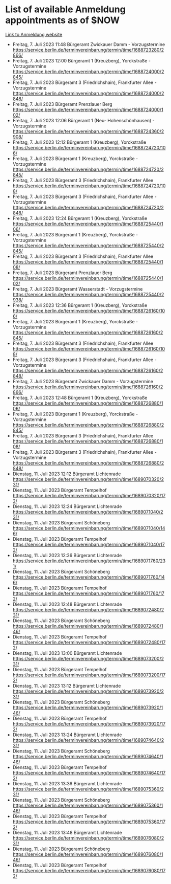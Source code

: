 # List of available Anmeldung appointments as of $NOW
[Link to Anmeldung website](https://service.berlin.de/terminvereinbarung/termin/tag.php?termin=1&anliegen[]=120686&dienstleisterlist=122210,122217,327316,122219,327312,122227,327314,122231,327346,122243,327348,122254,122252,329742,122260,329745,122262,329748,122271,327278,122273,327274,122277,327276,330436,122280,327294,122282,327290,122284,327292,122291,327270,122285,327266,122286,327264,122296,327268,150230,329760,122297,327286,122294,327284,122312,329763,122314,329775,122304,327330,122311,327334,122309,327332,317869,122281,327352,122279,329772,122283,122276,327324,122274,327326,122267,329766,122246,327318,122251,327320,122257,327322,122208,327298,122226,327300&herkunft=http%3A%2F%2Fservice.berlin.de%2Fdienstleistung%2F120686%2F)
- Freitag, 7. Juli 2023 11:48 Bürgeramt Zwickauer Damm - Vorzugstermine https://service.berlin.de/terminvereinbarung/termin/time/1688723280/2866/
- Freitag, 7. Juli 2023 12:00 Bürgeramt 1 (Kreuzberg), Yorckstraße - Vorzugstermine https://service.berlin.de/terminvereinbarung/termin/time/1688724000/2845/
- Freitag, 7. Juli 2023  Bürgeramt 3 (Friedrichshain), Frankfurter Allee - Vorzugstermine https://service.berlin.de/terminvereinbarung/termin/time/1688724000/2848/
- Freitag, 7. Juli 2023  Bürgeramt Prenzlauer Berg https://service.berlin.de/terminvereinbarung/termin/time/1688724000/102/
- Freitag, 7. Juli 2023 12:06 Bürgeramt 1 (Neu- Hohenschönhausen) - Vorzugstermine https://service.berlin.de/terminvereinbarung/termin/time/1688724360/2908/
- Freitag, 7. Juli 2023 12:12 Bürgeramt 1 (Kreuzberg), Yorckstraße https://service.berlin.de/terminvereinbarung/termin/time/1688724720/106/
- Freitag, 7. Juli 2023  Bürgeramt 1 (Kreuzberg), Yorckstraße - Vorzugstermine https://service.berlin.de/terminvereinbarung/termin/time/1688724720/2845/
- Freitag, 7. Juli 2023  Bürgeramt 3 (Friedrichshain), Frankfurter Allee https://service.berlin.de/terminvereinbarung/termin/time/1688724720/108/
- Freitag, 7. Juli 2023  Bürgeramt 3 (Friedrichshain), Frankfurter Allee - Vorzugstermine https://service.berlin.de/terminvereinbarung/termin/time/1688724720/2848/
- Freitag, 7. Juli 2023 12:24 Bürgeramt 1 (Kreuzberg), Yorckstraße https://service.berlin.de/terminvereinbarung/termin/time/1688725440/106/
- Freitag, 7. Juli 2023  Bürgeramt 1 (Kreuzberg), Yorckstraße - Vorzugstermine https://service.berlin.de/terminvereinbarung/termin/time/1688725440/2845/
- Freitag, 7. Juli 2023  Bürgeramt 3 (Friedrichshain), Frankfurter Allee https://service.berlin.de/terminvereinbarung/termin/time/1688725440/108/
- Freitag, 7. Juli 2023  Bürgeramt Prenzlauer Berg https://service.berlin.de/terminvereinbarung/termin/time/1688725440/102/
- Freitag, 7. Juli 2023  Bürgeramt Wasserstadt - Vorzugstermine https://service.berlin.de/terminvereinbarung/termin/time/1688725440/2938/
- Freitag, 7. Juli 2023 12:36 Bürgeramt 1 (Kreuzberg), Yorckstraße https://service.berlin.de/terminvereinbarung/termin/time/1688726160/106/
- Freitag, 7. Juli 2023  Bürgeramt 1 (Kreuzberg), Yorckstraße - Vorzugstermine https://service.berlin.de/terminvereinbarung/termin/time/1688726160/2845/
- Freitag, 7. Juli 2023  Bürgeramt 3 (Friedrichshain), Frankfurter Allee https://service.berlin.de/terminvereinbarung/termin/time/1688726160/108/
- Freitag, 7. Juli 2023  Bürgeramt 3 (Friedrichshain), Frankfurter Allee - Vorzugstermine https://service.berlin.de/terminvereinbarung/termin/time/1688726160/2848/
- Freitag, 7. Juli 2023  Bürgeramt Zwickauer Damm - Vorzugstermine https://service.berlin.de/terminvereinbarung/termin/time/1688726160/2866/
- Freitag, 7. Juli 2023 12:48 Bürgeramt 1 (Kreuzberg), Yorckstraße https://service.berlin.de/terminvereinbarung/termin/time/1688726880/106/
- Freitag, 7. Juli 2023  Bürgeramt 1 (Kreuzberg), Yorckstraße - Vorzugstermine https://service.berlin.de/terminvereinbarung/termin/time/1688726880/2845/
- Freitag, 7. Juli 2023  Bürgeramt 3 (Friedrichshain), Frankfurter Allee https://service.berlin.de/terminvereinbarung/termin/time/1688726880/108/
- Freitag, 7. Juli 2023  Bürgeramt 3 (Friedrichshain), Frankfurter Allee - Vorzugstermine https://service.berlin.de/terminvereinbarung/termin/time/1688726880/2848/
- Dienstag, 11. Juli 2023 12:12 Bürgeramt Lichtenrade https://service.berlin.de/terminvereinbarung/termin/time/1689070320/231/
- Dienstag, 11. Juli 2023  Bürgeramt Tempelhof https://service.berlin.de/terminvereinbarung/termin/time/1689070320/172/
- Dienstag, 11. Juli 2023 12:24 Bürgeramt Lichtenrade https://service.berlin.de/terminvereinbarung/termin/time/1689071040/231/
- Dienstag, 11. Juli 2023  Bürgeramt Schöneberg https://service.berlin.de/terminvereinbarung/termin/time/1689071040/146/
- Dienstag, 11. Juli 2023  Bürgeramt Tempelhof https://service.berlin.de/terminvereinbarung/termin/time/1689071040/172/
- Dienstag, 11. Juli 2023 12:36 Bürgeramt Lichtenrade https://service.berlin.de/terminvereinbarung/termin/time/1689071760/231/
- Dienstag, 11. Juli 2023  Bürgeramt Schöneberg https://service.berlin.de/terminvereinbarung/termin/time/1689071760/146/
- Dienstag, 11. Juli 2023  Bürgeramt Tempelhof https://service.berlin.de/terminvereinbarung/termin/time/1689071760/172/
- Dienstag, 11. Juli 2023 12:48 Bürgeramt Lichtenrade https://service.berlin.de/terminvereinbarung/termin/time/1689072480/231/
- Dienstag, 11. Juli 2023  Bürgeramt Schöneberg https://service.berlin.de/terminvereinbarung/termin/time/1689072480/146/
- Dienstag, 11. Juli 2023  Bürgeramt Tempelhof https://service.berlin.de/terminvereinbarung/termin/time/1689072480/172/
- Dienstag, 11. Juli 2023 13:00 Bürgeramt Lichtenrade https://service.berlin.de/terminvereinbarung/termin/time/1689073200/231/
- Dienstag, 11. Juli 2023  Bürgeramt Tempelhof https://service.berlin.de/terminvereinbarung/termin/time/1689073200/172/
- Dienstag, 11. Juli 2023 13:12 Bürgeramt Lichtenrade https://service.berlin.de/terminvereinbarung/termin/time/1689073920/231/
- Dienstag, 11. Juli 2023  Bürgeramt Schöneberg https://service.berlin.de/terminvereinbarung/termin/time/1689073920/146/
- Dienstag, 11. Juli 2023  Bürgeramt Tempelhof https://service.berlin.de/terminvereinbarung/termin/time/1689073920/172/
- Dienstag, 11. Juli 2023 13:24 Bürgeramt Lichtenrade https://service.berlin.de/terminvereinbarung/termin/time/1689074640/231/
- Dienstag, 11. Juli 2023  Bürgeramt Schöneberg https://service.berlin.de/terminvereinbarung/termin/time/1689074640/146/
- Dienstag, 11. Juli 2023  Bürgeramt Tempelhof https://service.berlin.de/terminvereinbarung/termin/time/1689074640/172/
- Dienstag, 11. Juli 2023 13:36 Bürgeramt Lichtenrade https://service.berlin.de/terminvereinbarung/termin/time/1689075360/231/
- Dienstag, 11. Juli 2023  Bürgeramt Schöneberg https://service.berlin.de/terminvereinbarung/termin/time/1689075360/146/
- Dienstag, 11. Juli 2023  Bürgeramt Tempelhof https://service.berlin.de/terminvereinbarung/termin/time/1689075360/172/
- Dienstag, 11. Juli 2023 13:48 Bürgeramt Lichtenrade https://service.berlin.de/terminvereinbarung/termin/time/1689076080/231/
- Dienstag, 11. Juli 2023  Bürgeramt Schöneberg https://service.berlin.de/terminvereinbarung/termin/time/1689076080/146/
- Dienstag, 11. Juli 2023  Bürgeramt Tempelhof https://service.berlin.de/terminvereinbarung/termin/time/1689076080/172/
